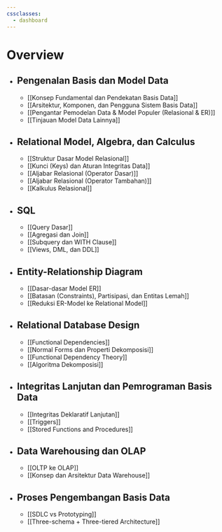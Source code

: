 ```yaml
---
cssclasses:
  - dashboard
---
```

# Overview
- ## Pengenalan Basis dan Model Data
	- [[Konsep Fundamental dan Pendekatan Basis Data]]
	- [[Arsitektur, Komponen, dan Pengguna Sistem Basis Data]]
	- [[Pengantar Pemodelan Data & Model Populer (Relasional & ER)]]
	- [[Tinjauan Model Data Lainnya]]
- ## Relational Model, Algebra, dan Calculus
	- [[Struktur Dasar Model Relasional]]
	- [[Kunci (Keys) dan Aturan Integritas Data]]
	- [[Aljabar Relasional (Operator Dasar)]]
	- [[Aljabar Relasional (Operator Tambahan)]]
	- [[Kalkulus Relasional]]
- ## SQL
	- [[Query Dasar]]
	- [[Agregasi dan Join]]
	- [[Subquery dan WITH Clause]]
	- [[Views, DML, dan DDL]]
- ## Entity-Relationship Diagram
	- [[Dasar-dasar Model ER]]
	- [[Batasan (Constraints), Partisipasi, dan Entitas Lemah]]
	- [[Reduksi ER-Model ke Relational Model]]
- ## Relational Database Design
	- [[Functional Dependencies]]
	- [[Normal Forms dan Properti Dekomposisi]]
	- [[Functional Dependency Theory]]
	- [[Algoritma Dekomposisi]]
- ## Integritas Lanjutan dan Pemrograman Basis Data
	- [[Integritas Deklaratif Lanjutan]]
	- [[Triggers]]
	- [[Stored Functions and Procedures]]
- ## Data Warehousing dan OLAP
	- [[OLTP ke OLAP]]
	- [[Konsep dan Arsitektur Data Warehouse]]
- ## Proses Pengembangan Basis Data
	- [[SDLC vs Prototyping]]
	- [[Three-schema + Three-tiered Architecture]]